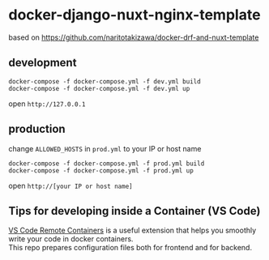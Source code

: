 # docker-django-nuxt-nginx-template

based on https://github.com/naritotakizawa/docker-drf-and-nuxt-template

## development

```
docker-compose -f docker-compose.yml -f dev.yml build
docker-compose -f docker-compose.yml -f dev.yml up
```

open `http://127.0.0.1`

## production

change `ALLOWED_HOSTS` in `prod.yml` to your IP or host name

```
docker-compose -f docker-compose.yml -f prod.yml build
docker-compose -f docker-compose.yml -f prod.yml up
```

open `http://[your IP or host name]`

## Tips for developing inside a Container (VS Code)

[VS Code Remote Containers](https://code.visualstudio.com/docs/remote/containers) is a useful extension that helps you smoothly write your code in docker containers.  
This repo prepares configuration files both for frontend and for backend.